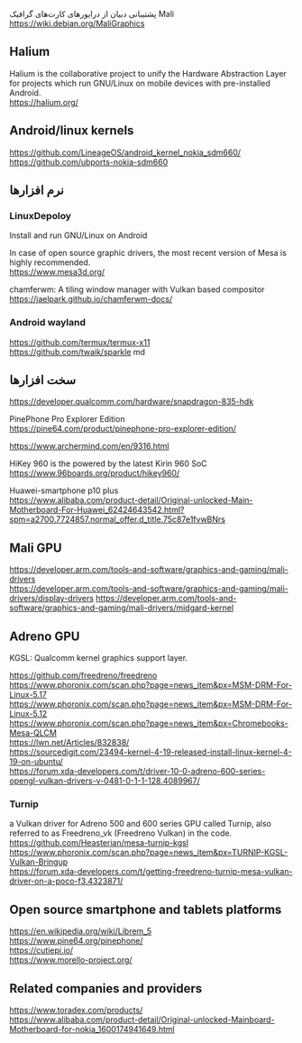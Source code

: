 
پشتیبانی دبیان از درایورهای کارت‌های گرافیک Mali  
https://wiki.debian.org/MaliGraphics



## Halium  
Halium is the collaborative project to unify the Hardware Abstraction Layer for projects which run GNU/Linux on mobile devices with pre-installed Android.  
https://halium.org/



## Android/linux  kernels  
https://github.com/LineageOS/android_kernel_nokia_sdm660/  
https://github.com/ubports-nokia-sdm660  



## نرم افزارها

### LinuxDepoloy
Install and run GNU/Linux on Android



In case of open source graphic drivers, the most recent version of Mesa is highly recommended.  
https://www.mesa3d.org/  

chamferwm: A tiling window manager with Vulkan based compositor  
https://jaelpark.github.io/chamferwm-docs/


### Android wayland  
https://github.com/termux/termux-x11  
https://github.com/twaik/sparkle  md 




## سخت افزارها
https://developer.qualcomm.com/hardware/snapdragon-835-hdk   


PinePhone Pro Explorer Edition  
https://pine64.com/product/pinephone-pro-explorer-edition/  


https://www.archermind.com/en/9316.html  


HiKey 960 is the powered by the latest Kirin 960 SoC  
https://www.96boards.org/product/hikey960/  

Huawei-smartphone p10 plus  
https://www.alibaba.com/product-detail/Original-unlocked-Main-Motherboard-For-Huawei_62424643542.html?spm=a2700.7724857.normal_offer.d_title.75c87e1fvwBNrs


## Mali GPU 
https://developer.arm.com/tools-and-software/graphics-and-gaming/mali-drivers  
https://developer.arm.com/tools-and-software/graphics-and-gaming/mali-drivers/display-drivers
https://developer.arm.com/tools-and-software/graphics-and-gaming/mali-drivers/midgard-kernel


## Adreno GPU  
KGSL: Qualcomm kernel graphics support layer. 

https://github.com/freedreno/freedreno  
https://www.phoronix.com/scan.php?page=news_item&px=MSM-DRM-For-Linux-5.17  
https://www.phoronix.com/scan.php?page=news_item&px=MSM-DRM-For-Linux-5.12  
https://www.phoronix.com/scan.php?page=news_item&px=Chromebooks-Mesa-QLCM  
https://lwn.net/Articles/832838/  
https://sourcedigit.com/23494-kernel-4-19-released-install-linux-kernel-4-19-on-ubuntu/    
https://forum.xda-developers.com/t/driver-10-0-adreno-600-series-opengl-vulkan-drivers-v-0481-0-1-1-128.4089967/  

### Turnip
a Vulkan driver for Adreno 500 and 600 series GPU called Turnip, also referred to as Freedreno_vk (Freedreno Vulkan) in the code.  
https://github.com/Heasterian/mesa-turnip-kgsl  
https://www.phoronix.com/scan.php?page=news_item&px=TURNIP-KGSL-Vulkan-Bringup  
https://forum.xda-developers.com/t/getting-freedreno-turnip-mesa-vulkan-driver-on-a-poco-f3.4323871/  


## Open source smartphone and tablets platforms  
https://en.wikipedia.org/wiki/Librem_5  
https://www.pine64.org/pinephone/  
https://cutiepi.io/  
https://www.morello-project.org/

## Related companies and providers  
https://www.toradex.com/products/  
https://www.alibaba.com/product-detail/Original-unlocked-Mainboard-Motherboard-for-nokia_1600174941649.html
